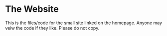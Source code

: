 # The Website
This is the files/code for the small site linked on the homepage. Anyone may veiw the code if they like. Please do not copy.
